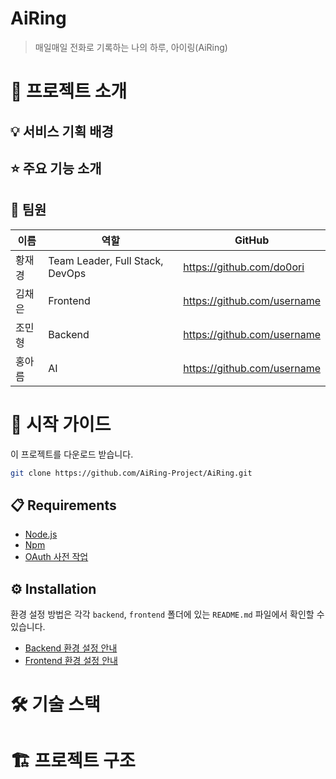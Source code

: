 # AiRing

> 매일매일 전화로 기록하는 나의 하루, 아이링(AiRing)

# 🎯 프로젝트 소개

## 💡 서비스 기획 배경

## ⭐ 주요 기능 소개

## 👥 팀원

| 이름   | 역할                            | GitHub                      |
| ------ | ------------------------------- | --------------------------- |
| 황재경 | Team Leader, Full Stack, DevOps | https://github.com/do0ori   |
| 김채은 | Frontend                        | https://github.com/username |
| 조민형 | Backend                         | https://github.com/username |
| 홍아름 | AI                              | https://github.com/username |

# 🚀 시작 가이드

이 프로젝트를 다운로드 받습니다.

```bash
git clone https://github.com/AiRing-Project/AiRing.git
```

## 📋 Requirements

-   [Node.js](https://nodejs.org/en)
-   [Npm](https://www.npmjs.com/)
-   [OAuth 사전 작업](https://github.com/jihwooon/dangdang-walk/wiki#oauth-%EC%82%AC%EC%A0%84-%EC%9E%91%EC%97%85)

## ⚙️ Installation

환경 설정 방법은 각각 `backend`, `frontend` 폴더에 있는 `README.md` 파일에서 확인할 수 있습니다.

-   [Backend 환경 설정 안내](https://github.com/AiRing-Project/AiRing)
-   [Frontend 환경 설정 안내](https://github.com/AiRing-Project/AiRing)

# 🛠️ 기술 스택

# 🏗️ 프로젝트 구조
